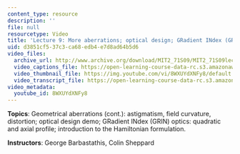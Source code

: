 ```yaml
---
content_type: resource
description: ''
file: null
resourcetype: Video
title: 'Lecture 9: More aberrations; optical design; GRadient INdex (GRIN)'
uid: d3851cf5-37c3-ca68-edb4-e7d8ad64b5d6
video_files:
  archive_url: http://www.archive.org/download/MIT2_71S09/MIT2_71S09lec09_300k.mp4
  video_captions_file: https://open-learning-course-data-rc.s3.amazonaws.com/2-71-optics-spring-2009/493f26f6e6b85575bc678f0e55e2dfa1_8WXUYdXNFy8.vtt
  video_thumbnail_file: https://img.youtube.com/vi/8WXUYdXNFy8/default.jpg
  video_transcript_file: https://open-learning-course-data-rc.s3.amazonaws.com/2-71-optics-spring-2009/5ebe6c6aababc3006ced6cce0810af13_8WXUYdXNFy8.pdf
video_metadata:
  youtube_id: 8WXUYdXNFy8
---
```


**Topics**: Geometrical aberrations (cont.): astigmatism, field curvature, distortion; optical design demo; GRadient INdex (GRIN) optics: quadratic and axial profile; introduction to the Hamiltonian formulation.

**Instructors**: George Barbastathis, Colin Sheppard